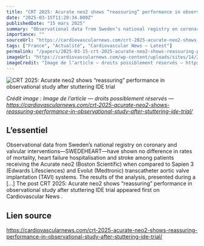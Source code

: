 ```yaml
---
title: "CRT 2025: Acurate neo2 shows “reassuring” performance in observational study after stuttering IDE trial"
date: "2025-03-15T11:20:34.000Z"
publishedDate: "15 mars 2025"
summary: "Observational data from Sweden’s national registry on coronary and valvular interventions—SWEDEHEART—have shown no difference in rates of mortality, heart failure hospitalisation and stroke among patients receiving the Acurate neo2 (Boston Scientific) when compared to Sapien 3 (Edwards Lifesciences) and Evolut (Medtronic) transcatheter aortic valve implantation (TAVI) systems. The results of the analysis, presented during a [&#8230;] The post CRT 2025: Acurate neo2 shows “reassuring” performance in observational study after stuttering IDE trial appeared first on Cardiovascular News ."
importance: ""
sourceUrl: "https://cardiovascularnews.com/crt-2025-acurate-neo2-shows-reassuring-performance-in-observational-study-after-stuttering-ide-trial/"
tags: ["France", "Actualité", "Cardiovascular News — Latest"]
permalink: "/papers/2025-03-15-crt-2025-acurate-neo2-shows-reassuring-performance-in-observational-study-after-stuttering-ide-trial"
imageUrl: "https://cardiovascularnews.com/wp-content/uploads/sites/14/2025/03/IMG_3582-scaled.jpg"
imageCredit: "Image de l’article — droits possiblement réservés — https://cardiovascularnews.com/crt-2025-acurate-neo2-shows-reassuring-performance-in-observational-study-after-stuttering-ide-trial/"
---
```


![CRT 2025: Acurate neo2 shows “reassuring” performance in observational study after stuttering IDE trial](https://cardiovascularnews.com/wp-content/uploads/sites/14/2025/03/IMG_3582-scaled.jpg)

*Crédit image : Image de l’article — droits possiblement réservés — https://cardiovascularnews.com/crt-2025-acurate-neo2-shows-reassuring-performance-in-observational-study-after-stuttering-ide-trial/*

## L’essentiel

Observational data from Sweden’s national registry on coronary and valvular interventions—SWEDEHEART—have shown no difference in rates of mortality, heart failure hospitalisation and stroke among patients receiving the Acurate neo2 (Boston Scientific) when compared to Sapien 3 (Edwards Lifesciences) and Evolut (Medtronic) transcatheter aortic valve implantation (TAVI) systems. The results of the analysis, presented during a [&#8230;] The post CRT 2025: Acurate neo2 shows “reassuring” performance in observational study after stuttering IDE trial appeared first on Cardiovascular News .

## Lien source

https://cardiovascularnews.com/crt-2025-acurate-neo2-shows-reassuring-performance-in-observational-study-after-stuttering-ide-trial/

